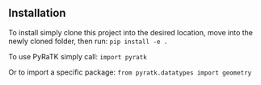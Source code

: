 ## Installation
To install simply clone this project into the desired location, move into the newly cloned folder, then run: `pip install -e .`

To use PyRaTK simply call: `import pyratk` 

Or to import a specific package: `from pyratk.datatypes import geometry`